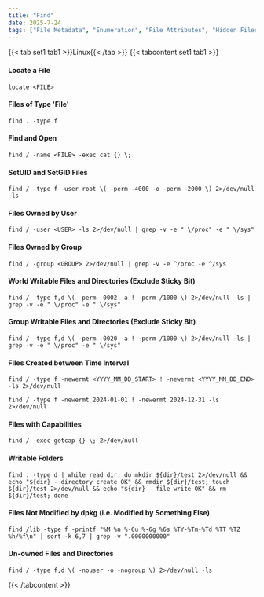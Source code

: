 ```yaml
---
title: "Find"
date: 2025-7-24
tags: ["File Metadata", "Enumeration", "File Attributes", "Hidden Files", "Find", "Linux", "File System", "SUID", "SGID", "Interesting Files", "Locate"]
---
```


{{< tab set1 tab1 >}}Linux{{< /tab >}}
{{< tabcontent set1 tab1 >}}

#### Locate a File

```console
locate <FILE>
```

#### Files of Type 'File'

```console
find . -type f
```

#### Find and Open

```console
find / -name <FILE> -exec cat {} \;
```

#### SetUID and SetGID Files

```console
find / -type f -user root \( -perm -4000 -o -perm -2000 \) 2>/dev/null -ls
```

#### Files Owned by User

```console
find / -user <USER> -ls 2>/dev/null | grep -v -e " \/proc" -e " \/sys"
```

#### Files Owned by Group

```console
find / -group <GROUP> 2>/dev/null | grep -v -e ^/proc -e ^/sys
```

#### World Writable Files and Directories (Exclude Sticky Bit)

```console
find / -type f,d \( -perm -0002 -a ! -perm /1000 \) 2>/dev/null -ls | grep -v -e " \/proc" -e " \/sys"
```

#### Group Writable Files and Directories (Exclude Sticky Bit)

```console
find / -type f,d \( -perm -0020 -a ! -perm /1000 \) 2>/dev/null -ls | grep -v -e " \/proc" -e " \/sys"
```

#### Files Created between Time Interval

```console
find / -type f -newermt <YYYY_MM_DD_START> ! -newermt <YYYY_MM_DD_END> -ls 2>/dev/null
```

```console {class="sample-code"}
find / -type f -newermt 2024-01-01 ! -newermt 2024-12-31 -ls 2>/dev/null
```

#### Files with Capabilities

```console
find / -exec getcap {} \; 2>/dev/null
```

#### Writable Folders

```console
find . -type d | while read dir; do mkdir ${dir}/test 2>/dev/null && echo "${dir} - directory create OK" && rmdir ${dir}/test; touch ${dir}/test 2>/dev/null && echo "${dir} - file write OK" && rm ${dir}/test; done
```

#### Files Not Modified by dpkg (i.e. Modified by Something Else)

```console
find /lib -type f -printf "%M %n %-6u %-6g %6s %TY-%Tm-%Td %TT %TZ %h/%f\n" | sort -k 6,7 | grep -v ".0000000000"
```

#### Un-owned Files and Directories

```console
find / -type f,d \( -nouser -o -nogroup \) 2>/dev/null -ls
```

{{< /tabcontent >}}
